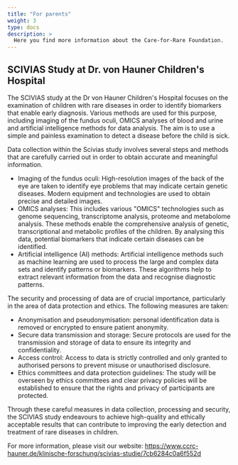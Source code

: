 ```yaml
---
title: "For parents"
weight: 3
type: docs
description: >
  Here you find more information about the Care-for-Rare Foundation.
---
```


## SCIVIAS Study at Dr. von Hauner Children's Hospital
The SCIVIAS study at the Dr von Hauner Children's Hospital focuses on the examination of children with rare diseases in order to identify biomarkers that enable early diagnosis. 
Various methods are used for this purpose, including imaging of the fundus oculi, OMICS analyses of blood and urine and artificial intelligence methods for data analysis. The aim is to use a simple and painless examination to detect a disease before the child is sick.

Data collection within the Scivias study involves several steps and methods that are carefully carried out in order to obtain accurate and meaningful information.
- Imaging of the fundus oculi: High-resolution images of the back of the eye are taken to identify eye problems that may indicate certain genetic diseases. Modern equipment and technologies are used to obtain precise and detailed images.
- OMICS analyses: This includes various "OMICS" technologies such as genome sequencing, transcriptome analysis, proteome and metabolome analysis. These methods enable the comprehensive analysis of genetic, transcriptional and metabolic profiles of the children. By analysing this data, potential biomarkers that indicate certain diseases can be identified.
- Artificial intelligence (AI) methods: Artificial intelligence methods such as machine learning are used to process the large and complex data sets and identify patterns or biomarkers. These algorithms help to extract relevant information from the data and recognise diagnostic patterns.

The security and processing of data are of crucial importance, particularly in the area of data protection and ethics. The following measures are taken:
- Anonymisation and pseudonymisation: personal identification data is removed or encrypted to ensure patient anonymity.
- Secure data transmission and storage: Secure protocols are used for the transmission and storage of data to ensure its integrity and confidentiality.
- Access control: Access to data is strictly controlled and only granted to authorised persons to prevent misuse or unauthorised disclosure.
- Ethics committees and data protection guidelines: The study will be overseen by ethics committees and clear privacy policies will be established to ensure that the rights and privacy of participants are protected.
  
Through these careful measures in data collection, processing and security, the SCIVIAS study endeavours to achieve high-quality and ethically acceptable results that can contribute to improving the early detection and treatment of rare diseases in children.

For more information, please visit our website: 
https://www.ccrc-hauner.de/klinische-forschung/scivias-studie/7cb6284c0a6f552d  